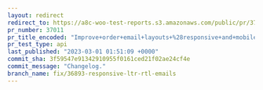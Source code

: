 ```yaml
---
layout: redirect
redirect_to: https://a8c-woo-test-reports.s3.amazonaws.com/public/pr/37011/api/index.html
pr_number: 37011
pr_title_encoded: "Improve+order+email+layouts+%28responsive+and+mobile+email+clients%29"
pr_test_type: api
last_published: "2023-03-01 01:51:09 +0000"
commit_sha: 3f59547e91342910955f0161ced21f02ae24cf4e
commit_message: "Changelog."
branch_name: fix/36893-responsive-ltr-rtl-emails
---
```

